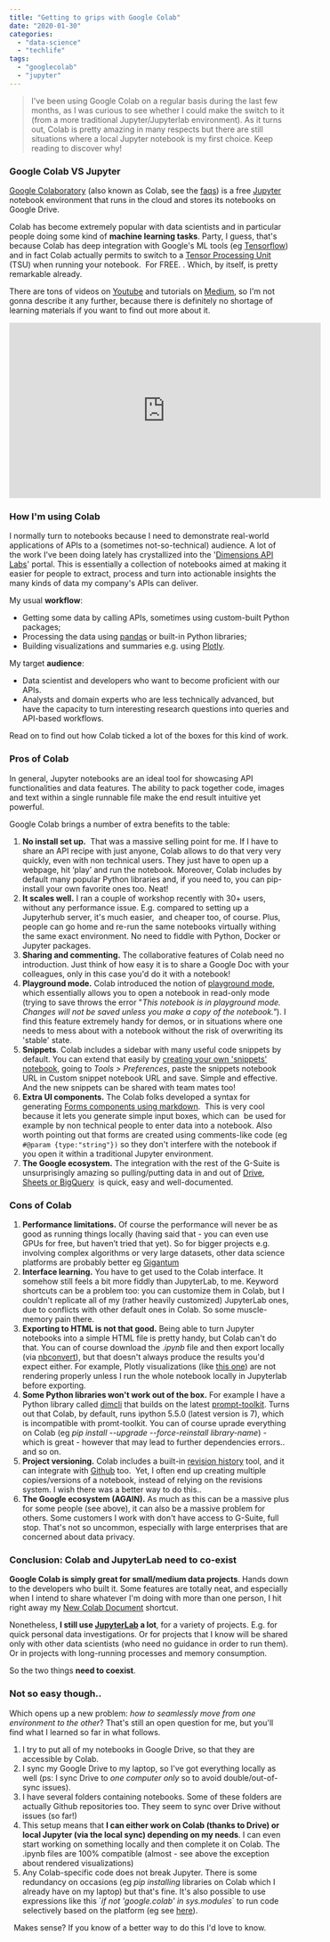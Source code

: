 ```yaml
---
title: "Getting to grips with Google Colab"
date: "2020-01-30"
categories: 
  - "data-science"
  - "techlife"
tags: 
  - "googlecolab"
  - "jupyter"
---
```


> I've been using Google Colab on a regular basis during the last few months, as I was curious to see whether I could make the switch to it (from a more traditional Jupyter/Jupyterlab environment). As it turns out, Colab is pretty amazing in many respects but there are still situations where a local Jupyter notebook is my first choice. Keep reading to discover why!

### Google Colab VS Jupyter

[Google Colaboratory](https://colab.research.google.com/) (also known as Colab, see the [faqs](https://research.google.com/colaboratory/faq.html)) is a free [Jupyter](https://en.wikipedia.org/wiki/Project_Jupyter) notebook environment that runs in the cloud and stores its notebooks on Google Drive.

Colab has become extremely popular with data scientists and in particular people doing some kind of **machine learning tasks**. Party, I guess, that's because Colab has deep integration with Google's ML tools (eg [Tensorflow](https://en.wikipedia.org/wiki/TensorFlow)) and in fact Colab actually permits to switch to a [Tensor Processing Unit](https://en.wikipedia.org/wiki/Tensor_processing_unit) (TSU) when running your notebook.  For FREE. . Which, by itself, is pretty remarkable already.

There are tons of videos on [Youtube](https://www.youtube.com/results?search_query=google+colab) and tutorials on [Medium](https://towardsdatascience.com/search?q=google%20colab), so I'm not gonna describe it any further, because there is definitely no shortage of learning materials if you want to find out more about it.

<iframe width="560" height="315" src="https://www.youtube.com/embed/inN8seMm7UI?controls=0" title="YouTube video player" frameborder="0" allow="accelerometer; autoplay; clipboard-write; encrypted-media; gyroscope; picture-in-picture" allowfullscreen></iframe>

### How I'm using Colab

I normally turn to notebooks because I need to demonstrate real-world applications of APIs to a (sometimes not-so-technical) audience. A lot of the work I've been doing lately has crystallized into the '[Dimensions API Labs](https://digital-science.github.io/dimensions-api-lab/)' portal. This is essentially a collection of notebooks aimed at making it easier for people to extract, process and turn into actionable insights the many kinds of data my company's APIs can deliver.

My usual **workflow**:

- Getting some data by calling APIs, sometimes using custom-built Python packages;
- Processing the data using [pandas](https://en.wikipedia.org/wiki/Pandas_(software)) or built-in Python libraries;
- Building visualizations and summaries e.g. using [Plotly](https://plot.ly/python/).

My target **audience**:

- Data scientist and developers who want to become proficient with our APIs.
- Analysts and domain experts who are less technically advanced, but have the capacity to turn interesting research questions into queries and API-based workflows.

Read on to find out how Colab ticked a lot of the boxes for this kind of work.

### Pros of Colab

In general, Jupyter notebooks are an ideal tool for showcasing API functionalities and data features. The ability to pack together code, images and text within a single runnable file make the end result intuitive yet powerful.

Google Colab brings a number of extra benefits to the table:

1. **No install set up.**  That was a massive selling point for me. If I have to share an API recipe with just anyone, Colab allows to do that very very quickly, even with non technical users. They just have to open up a webpage, hit ‘play’ and run the notebook. Moreover, Colab includes by default many popular Python libraries and, if you need to, you can pip-install your own favorite ones too. Neat!
2. **It scales well.** I ran a couple of workshop recently with 30+ users, without any performance issue. E.g. compared to setting up a Jupyterhub server, it's much easier,  and cheaper too, of course. Plus, people can go home and re-run the same notebooks virtually withing the same exact environment. No need to fiddle with Python, Docker or Jupyter packages.
3. **Sharing and commenting.** The collaborative features of Colab need no introduction. Just think of how easy it is to share a Google Doc with your colleagues, only in this case you'd do it with a notebook!
4. **Playground mode.** Colab introduced the notion of [playground mode](https://stackoverflow.com/questions/52011084/what-is-playground-mode-in-googles-colaboratory), which essentially allows you to open a notebook in read-only mode (trying to save throws the error "_This notebook is in playground mode. Changes will not be saved unless you make a copy of the notebook."_). I find this feature extremely handy for demos, or in situations where one needs to mess about with a notebook without the risk of overwriting its 'stable' state.
5. **Snippets**. Colab includes a sidebar with many useful code snippets by default. You can extend that easily by [creating your own 'snippets' notebook](https://stackoverflow.com/questions/48760503/is-there-a-way-to-add-your-own-snippets-in-google-colaboratory), going to _Tools > Preferences_, paste the snippets notebook URL in Custom snippet notebook URL and save. Simple and effective. And the new snippets can be shared with team mates too!
6. **Extra UI components.** The Colab folks developed a syntax for generating [Forms components using markdown](https://colab.research.google.com/notebooks/forms.ipynb).  This is very cool because it lets you generate simple input boxes, which can  be used for example by non technical people to enter data into a notebook. Also worth pointing out that forms are created using comments-like code (eg `#@param {type:"string"})` so they don't interfere with the notebook if you open it within a traditional Jupyter environment.
7. **The Google ecosystem.** The integration with the rest of the G-Suite is unsurprisingly amazing so pulling/putting data in and out of [Drive, Sheets or BigQuery](https://colab.research.google.com/notebooks/io.ipynb)  is quick, easy and well-documented.

### Cons of Colab

1. **Performance limitations.** Of course the performance will never be as good as running things locally (having said that - you can even use GPUs for free, but haven’t tried that yet). So for bigger projects e.g. involving complex algorithms or very large datasets, other data science platforms are probably better eg [Gigantum](https://gigantum.com/)
2. **Interface learning.** You have to get used to the Colab interface. It somehow still feels a bit more fiddly than JupyterLab, to me. Keyword shortcuts can be a problem too: you can customize them in Colab, but I couldn't replicate all of my (rather heavily customized) JupyterLab ones, due to conflicts with other default ones in Colab. So some muscle-memory pain there.
3. **Exporting to HTML is not that good.** Being able to turn Jupyter notebooks into a simple HTML file is pretty handy, but Colab can't do that. You can of course download the ._ipynb_ file and then export locally (via [nbconvert](https://github.com/jupyter/nbconvert)), but that doesn't always produce the results you'd expect either. For example, Plotly visualizations (like [this one](https://digital-science.github.io/dimensions-api-lab/cookbooks/8-organizations/2-Industry-Collaboration.html#Putting-Countries-and-Collaborators-together%E2%80%A6)) are not rendering properly unless I run the whole notebook locally in Jupyterlab before exporting.
4. **Some Python libraries won't work out of the box.** For example I have a Python library called [dimcli](https://github.com/digital-science/dimcli) that builds on the latest [prompt-toolkit](https://python-prompt-toolkit.readthedocs.io/en/master/). Turns out that Colab, by default, runs ipython 5.5.0 (latest version is 7), which is incompatible with promt-toolkit. You can of course uprade everything on Colab (eg _pip install --upgrade --force-reinstall library-name_) - which is great - however that may lead to further dependencies errors.. and so on.
5. **Project versioning.** Colab includes a built-in [revision history](https://colab.research.google.com/github/googlecolab/colabtools/blob/master/notebooks/colab-github-demo.ipynb) tool, and it can integrate with [Github](https://colab.research.google.com/github/googlecolab/colabtools/blob/master/notebooks/colab-github-demo.ipynb) too.  Yet, I often end up creating multiple copies/versions of a notebook, instead of relying on the revisions system. I wish there was a better way to do this..
6. **The Google ecosystem (AGAIN).** As much as this can be a massive plus for some people (see above), it can also be a massive problem for others. Some customers I work with don't have access to G-Suite, full stop. That's not so uncommon, especially with large enterprises that are concerned about data privacy.

### Conclusion: Colab and JupyterLab need to co-exist

**Google Colab is simply great for small/medium data projects**. Hands down to the developers who built it. Some features are totally neat, and especially when I intend to share whatever I'm doing with more than one person, I hit right away my [New Colab Document](https://colab.research.google.com/notebook#create=true&language=python3) shortcut.

Nonetheless, **I still use [JupyterLab](https://jupyterlab.readthedocs.io/en/stable/) a lot**, for a variety of projects. E.g. for quick personal data investigations. Or for projects that I know will be shared only with other data scientists (who need no guidance in order to run them). Or in projects with long-running processes and memory consumption.

So the two things **need to coexist**. 

### Not so easy though..

Which opens up a new problem: _how to seamlessly move from one environment to the other_? That's still an open question for me, but you'll find what I learned so far in what follows.

1. I try to put all of my notebooks in Google Drive, so that they are accessible by Colab.
1. I sync my Google Drive to my laptop, so I've got everything locally as well (ps: I sync Drive to _one computer only_ so to avoid double/out-of-sync issues).
1. I have several folders containing notebooks. Some of these folders are actually Github repositories too. They seem to sync over Drive without issues (so far!)
1. This setup means that **I can either work on Colab (thanks to Drive) or local Jupyter (via the local sync) depending on my needs**. I can even start working on something locally and then complete it on Colab. The .ipynb files are 100% compatible (almost - see above the exception about rendered visualizations)
1. Any Colab-specific code does not break Jupyter. There is some redundancy on occasions (eg _pip installing_ libraries on Colab which I already have on my laptop) but that's fine. It's also possible to use expressions like this \`_if not 'google.colab' in sys.modules_\` to run code selectively based on the platform (eg see [here](https://digital-science.github.io/dimensions-api-lab/cookbooks/8-organizations/2-Industry-Collaboration.html#Load-libraries-and-log-in)).

 
Makes sense? If you know of a better way to do this I'd love to know. 